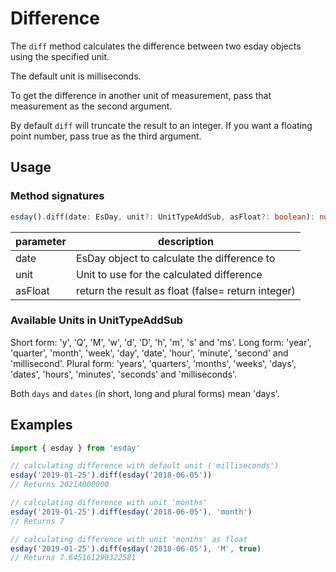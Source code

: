 # Difference

The `diff` method calculates the difference between two esday objects using the specified unit.

The default unit is milliseconds.

To get the difference in another unit of measurement, pass that measurement as the second argument.

By default `diff` will truncate the result to an integer. If you want a floating point number, pass true as the third argument.

## Usage

### Method signatures
```typescript
esday().diff(date: EsDay, unit?: UnitTypeAddSub, asFloat?: boolean): number
```

| parameter | description                                         |
| --------- | --------------------------------------------------- |
| date      | EsDay object to calculate the difference to         |
| unit      | Unit to use for the calculated difference           |
| asFloat   | return the result as float  (false= return integer) |

### Available Units in UnitTypeAddSub

Short form: 'y', 'Q', 'M', 'w', 'd', 'D', 'h', 'm', 's' and 'ms'.
Long form: 'year', 'quarter', 'month', 'week', 'day', 'date', 'hour', 'minute', 'second' and 'millisecond'.
Plural form: 'years', 'quarters', 'months', 'weeks', 'days', 'dates', 'hours', 'minutes', 'seconds' and 'milliseconds'.

Both `days` and `dates` (in short, long and plural forms) mean 'days'.

## Examples
```typescript
import { esday } from 'esday'

// calculating difference with default unit ('milliseconds')
esday('2019-01-25').diff(esday('2018-06-05'))
// Returns 20214000000

// calculating difference with unit 'months'
esday('2019-01-25').diff(esday('2018-06-05'), 'month')
// Returns 7

// calculating difference with unit 'months' as float
esday('2019-01-25').diff(esday('2018-06-05'), 'M', true)
// Returns 7.645161290322581
```
